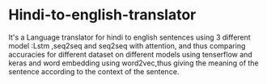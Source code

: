 # Hindi-to-english-translator
It's a Language translator for hindi to english sentences using 3 different model :Lstm ,seq2seq and seq2seq with attention, and thus comparing accuracies for different dataset 
on different models using tenserflow and keras and word embedding using word2vec,thus giving the meaning of the sentence according to the context of the sentence.
